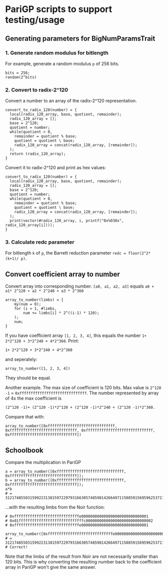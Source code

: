 # PariGP scripts to support testing/usage

## Generating parameters for BigNumParamsTrait

### 1. Generate random modulus for bitlength

For example, generate a random modulus `p` of 256 bits. 
```
bits = 256;
random(2^bits)
```

### 2. Convert to radix-2^120

Convert a number to an array of the radix-2^120 representation. 
```
convert_to_radix_120(number) = {
  local(radix_120_array, base, quotient, remainder);
  radix_120_array = [];
  base = 2^120;
  quotient = number;
  while(quotient > 0,
    remainder = quotient % base;
    quotient = quotient \ base;
    radix_120_array = concat(radix_120_array, [remainder]);
  );
  return (radix_120_array);
}
```

Convert it to radix-2^120 and print as hex values:
```
convert_to_radix_120(number) = {
  local(radix_120_array, base, quotient, remainder);
  radix_120_array = [];
  base = 2^120;
  quotient = number;
  while(quotient > 0,
    remainder = quotient % base;
    quotient = quotient \ base;
    radix_120_array = concat(radix_120_array, [remainder]);
  );
  print(vector(#radix_120_array, i, printf("0x%030x", radix_120_array[i])));
}
```

### 3. Calculate redc parameter

For bitlength `k` of `p`, the Barrett reduction parameter `redc = floor(2^2*(k+1)/ p)`.

## Convert coefficient array to number
Convert array into corresponding number.
`[a0, a1, a2, a3]` equals `a0 + a1* 2^120 + a2 * 2^240 + a3 * 2^360`
```
array_to_number(limbs) = {
    my(num = 0);
    for (i = 1, #limbs,
        num += limbs[i] * 2^((i-1) * 120);
    );
    num;
}
```

If you have coefficient array `[1, 2, 3, 4]`, this equals the number `1+ 2*2^120 + 3*2^240 + 4*2^360`. 
Print:
```
1+ 2*2^120 + 3*2^240 + 4*2^360
```
and seperately:
```
array_to_number([1, 2, 3, 4])
```
They should be equal. 

Another example. The max size of coefficient is 120 bits. Max value is `2^120 -1` = `0xffffffffffffffffffffffffffffff`. The number represented by array of 4x the max coefficient is 
```
(2^120 -1)+ (2^120 -1)*2^120 + (2^120 -1)*2^240 + (2^120 -1)*2^360. 
```
Compare that with:
```
array_to_number([0xffffffffffffffffffffffffffffff, 0xffffffffffffffffffffffffffffff, 0xffffffffffffffffffffffffffffff, 0xffffffffffffffffffffffffffffff])
```

## Schoolbook

Compare the multiplication in PariGP
```
a = array_to_number([0xffffffffffffffffffffffffffffff, 0xffffffffffffffffffffffffffffff]);
b = array_to_number([0xffffffffffffffffffffffffffffff, 0xffffffffffffffffffffffffffffff]);
a*b
# = 3121748550315992231381597229793166305748598142664971150859156959625371735286071490563537443896896969673989899466438829144210059436075882721050625
```
...with the resulting limbs from the Noir function:
```
# 0xfffffffffffffffffffffffffffffe000000000000000000000000000001
# 0x01fffffffffffffffffffffffffffffc000000000000000000000000000002
# 0xfffffffffffffffffffffffffffffe000000000000000000000000000001
    
array_to_number([0xfffffffffffffffffffffffffffffe000000000000000000000000000001,0x01fffffffffffffffffffffffffffffc000000000000000000000000000002,0xfffffffffffffffffffffffffffffe000000000000000000000000000001])
# = 3121748550315992231381597229793166305748598142664971150859156959625371735286071490563537443896896969673989899466438829144210059436075882721050625
# Correct!
```
Note that the limbs of the result from Noir are not necessarily smaller than 120 bits. This is why converting the resulting number back to the coefficient array in PariGP won't give the same answer. 
